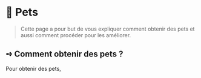 # 🔮 Pets
> Cette page a pour but de vous expliquer comment obtenir des pets et aussi comment procéder pour les améliorer.

## **➺** Comment obtenir des pets ?
Pour obtenir des pets,
